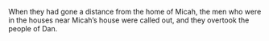 When they had gone a distance from the home of Micah, the men who were in the houses near Micah’s house were called out, and they overtook the people of Dan.
